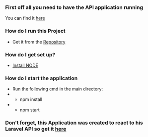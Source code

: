 
### First off all you need to have the API application running ###
You can find it [here](https://github.com/SadPopu/Arcada-Project)

### How do I run this Project ###
* Get it from the [Repository](https://github.com/SadPopu/Arcada-Project-React-Js-Crud)

### How do I get set up? ###

* [Install NODE](https://nodejs.org/en)

### How do I start the application
* Run the following cmd in the main directory:
* - npm install
* - npm start

### Don't forget, this Application was created to react to his Laravel API so get it [here](https://github.com/SadPopu/Arcada-Project) ###
